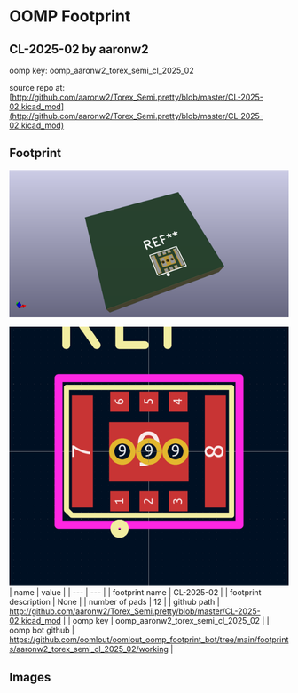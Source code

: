 # OOMP Footprint  
## CL-2025-02  by aaronw2  
  
oomp key: oomp_aaronw2_torex_semi_cl_2025_02  
  
source repo at: [http://github.com/aaronw2/Torex_Semi.pretty/blob/master/CL-2025-02.kicad_mod](http://github.com/aaronw2/Torex_Semi.pretty/blob/master/CL-2025-02.kicad_mod)  
## Footprint  
  
[![working_kicad_pcb_3d.png](working_kicad_pcb_3d_600.png)](working_kicad_pcb_3d.png)  
  
[![working.png](working_600.png)](working.png)  
| name | value | 
| --- | --- | 
| footprint name | CL-2025-02 | 
| footprint description | None | 
| number of pads | 12 | 
| github path | http://github.com/aaronw2/Torex_Semi.pretty/blob/master/CL-2025-02.kicad_mod | 
| oomp key | oomp_aaronw2_torex_semi_cl_2025_02 | 
| oomp bot github | https://github.com/oomlout/oomlout_oomp_footprint_bot/tree/main/footprints/aaronw2_torex_semi_cl_2025_02/working | 
## Images  
